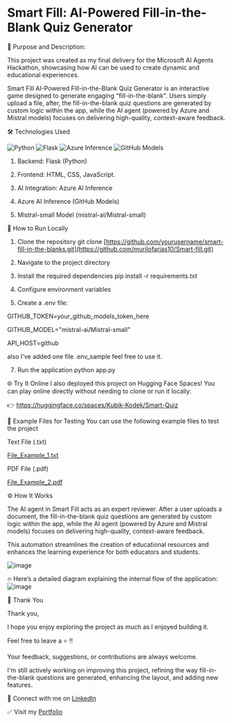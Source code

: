 # Smart Fill: AI-Powered Fill-in-the-Blank Quiz Generator

🎯 Purpose and Description:

This project was created as my final delivery for the Microsoft AI Agents Hackathon, showcasing how AI can be used to create dynamic and educational experiences.

Smart Fill AI-Powered Fill-in-the-Blank Quiz Generator is an interactive game designed to generate engaging "fill-in-the-blank".
Users simply upload a file, after, the fill-in-the-blank quiz questions are generated by custom logic within the app, while the AI agent (powered by Azure and Mistral models) focuses on delivering high-quality, context-aware feedback.

🛠️ Technologies Used

![Python](https://img.shields.io/badge/Python-3.10-blue)
![Flask](https://img.shields.io/badge/Flask-Web_Framework-lightgrey)
![Azure Inference](https://img.shields.io/badge/Azure-AI_Inference-blueviolet)
![GitHub Models](https://img.shields.io/badge/GitHub-Models-181717)

1. Backend: Flask (Python)

2. Frontend: HTML, CSS, JavaScript. 

3. AI Integration: Azure AI Inference

4. Azure AI Inference (GitHub Models)

5. Mistral-small Model (mistral-ai/Mistral-small)


🚀 How to Run Locally

1. Clone the repository
git clone [https://github.com/yourusername/smart-fill-in-the-blanks.git](https://github.com/murilofarias10/Smart-fill.git)

2. Navigate to the project directory

3. Install the required dependencies
pip install -r requirements.txt

4. Configure environment variables

5. Create a .env file:
   
GITHUB_TOKEN=your_github_models_token_here

GITHUB_MODEL="mistral-ai/Mistral-small"

API_HOST=github

also I've added one file .env_sample feel free to use it.

7. Run the application
python app.py

🌐 Try It Online
I also deployed this project on Hugging Face Spaces!
You can play online directly without needing to clone or run it locally:

👉 https://huggingface.co/spaces/Kubik-Kodek/Smart-Quiz

📂 Example Files for Testing
You can use the following example files to test the project 

Text File (.txt)

[File_Example_1.txt](https://github.com/user-attachments/files/19931296/File_Example_1.txt)

PDF File (.pdf)

[File_Example_2.pdf](https://github.com/user-attachments/files/19931305/File_Example_2.pdf)

⚙️ How It Works

The AI agent in Smart Fill acts as an expert reviewer. After a user uploads a document, the fill-in-the-blank quiz questions are generated by custom logic within the app, while the AI agent (powered by Azure and Mistral models) focuses on delivering high-quality, context-aware feedback.

This automation streamlines the creation of educational resources and enhances the learning experience for both educators and students.

![image](https://github.com/user-attachments/assets/12e15bc0-93d4-468e-9754-fedc610ff505)


🔥 Here’s a detailed diagram explaining the internal flow of the application:
![image](https://github.com/user-attachments/assets/d6bad1eb-c3d5-4153-983b-2b4b9ff7673d)


🙏 Thank You

Thank you,

I hope you enjoy exploring the project as much as I enjoyed building it.

Feel free to leave a ⭐️ !!

Your feedback, suggestions, or contributions are always welcome.

I'm still actively working on improving this project, refining the way fill-in-the-blank questions are generated, enhancing the layout, and adding new features.

🔗 Connect with me on [LinkedIn](https://www.linkedin.com/in/murilofarias10/)

✅ Visit my [Portfolio](https://murilofarias.netlify.app/)





